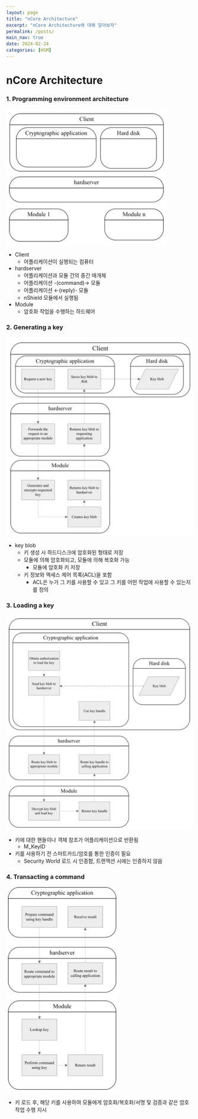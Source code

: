 ```yaml
---
layout: page
title: "nCore Architecture"
excerpt: "nCore Architecture에 대해 알아보자"
permalink: /posts/
main_nav: true
date: 2024-02-24
categories: [HSM]
---
```

# nCore Architecture

### 1. Programming environment architecture
![programing-environment-architecture](../assets/images/programing-environment-architecture.jpg)
- Client
  - 어플리케이션이 실행되는 컴퓨터
- hardserver
  - 어플리케이션과 모듈 간의 중간 매개체
  - 어플리케이션 -(command)→ 모듈
  - 어플리케이션 ←(reply)- 모듈
  - nShield 모듈에서 실행됨
- Module
  - 암호화 작업을 수행하는 하드웨어

### 2. Generating a key
![generate-key](../assets/images/generate-key.jpg)
- key blob
  - 키 생성 시 하드디스크에 암호화된 형태로 저장
  - 모듈에 의해 암호화되고, 모듈에 의해 복호화 가능
    - 모듈에 암호화 키 저장
  - 키 정보와 엑세스 제어 목록(ACL)을 포함
    - ACL은 누가 그 키를 사용할 수 있고 그 키를 어떤 작업에 사용할 수 있는지를 정의
    

### 3. Loading a key
![load-key](../assets/images/load-key.jpg)
- 키에 대한 핸들이나 객체 참조가 어플리케이션으로 반환됨
  - M_KeyID
- 키를 사용하기 전 스마트카드/암호를 통한 인증이 필요
  - Security World 로드 시 인증함, 트랜잭션 시에는 인증하지 않음

### 4. Transacting a command
![transact-command](../assets/images/transact-command.jpg)
- 키 로드 후, 해당 키를 사용하여 모듈에게 암호화/복호화/서명 및 검증과 같은 암호 작업 수행 지시
